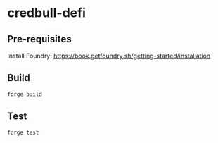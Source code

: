 # credbull-defi

## Pre-requisites
Install Foundry: https://book.getfoundry.sh/getting-started/installation

## Build
```bash
forge build
```

## Test
```bash
forge test
```